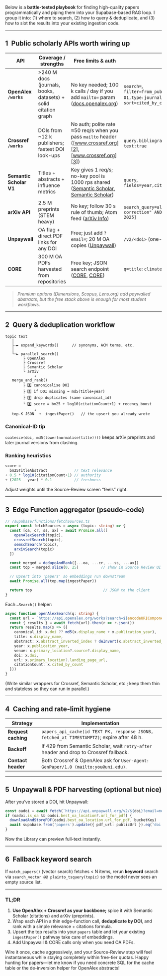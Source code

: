 Below is a **battle-tested playbook** for finding high-quality papers programmatically and piping them into your Supabase-based RAG loop. I group it into: (1) where to search, (2) how to query & deduplicate, and (3) how to slot the results into your existing ingestion code.

---

## 1 Public scholarly APIs worth wiring up

| API                     | Coverage / strengths                                           | Free limits & auth                                                                                          | Best filters                                                                                          |
| ----------------------- | -------------------------------------------------------------- | ----------------------------------------------------------------------------------------------------------- | ----------------------------------------------------------------------------------------------------- |
| **OpenAlex `/works`**   | >240 M docs (journals, books, datasets) + solid citation graph | No key needed; 100 k calls / day if you add `mailto=` param ([docs.openalex.org][1])                        | `search=`, `filter=from_publication_date:2024-01-01,type:journal-article`, `sort=cited_by_count:desc` |
| **Crossref `/works`**   | DOIs from \~12 k publishers; fastest DOI look-ups              | No auth; polite rate ≈50 req/s when you pass `mailto` header ([www.crossref.org][2], [www.crossref.org][3]) | `query.bibliographic=`, `filter=has-full-text:true`                                                   |
| **Semantic Scholar V1** | Titles + abstracts + influence metrics                         | Key gives 1 req/s; no-key pool is 1000 rps shared ([Semantic Scholar][4], [Semantic Scholar][5])            | `query`, `fields=year,citationCount,isOpenAccess,url`                                                 |
| **arXiv API**           | 2.5 M preprints (STEM heavy)                                   | No key; follow 30 s rule of thumb; Atom feed ([arXiv Info][6])                                              | `search_query=all:"quantum error correction" AND submittedDate:[2024 TO 2025]`                        |
| **Unpaywall**           | OA flag + direct PDF links for any DOI                         | Free; just add `?email=`; 20 M OA copies ([Unpaywall][7])                                                   | `/v2/<doi>` (one-shot lookup)                                                                         |
| **CORE**                | 300 M OA PDFs harvested from repositories                      | Free key; JSON search endpoint ([CORE][8], [CORE][9])                                                       | `q=title:climate AND year:[2020 TO 2025]`                                                             |

> *Premium options (Dimensions, Scopus, Lens.org) add paywalled abstracts, but the free stack above is enough for most student workflows.*

---

## 2 Query & deduplication workflow

```
topic text
   │
   ├─► expand_keywords()      // synonyms, ACM terms, etc.
   │
   └─► parallel_search()
        ├ OpenAlex
        ├ Crossref
        ├ Semantic Scholar
        └ arXiv
             ↓
   merge_and_rank()
        ├ 1️⃣ canonicalise DOI
        ├ 2️⃣ if DOI missing → md5(title+year)
        ├ 3️⃣ drop duplicates (same canonical_id)
        └ 4️⃣ score = bm25 + log10(citationCount+1) + recency_boost
             ↓
   top-K JSON  ➜  ingestPaper()   // the upsert you already wrote
```

### Canonical-ID tip

`coalesce(doi, md5(lower(normalise(title))))` keeps arXiv preprints and later journal versions from clashing.

### Ranking heuristics

```ts
score =
  bm25TitleAbstract            // text relevance
+ 0.5 * log10(citationCount+1) // authority
+ (2025 - year) * 0.1          // freshness
```

Adjust weights until the Source-Review screen “feels” right.

---

## 3 Edge Function aggregator (pseudo-code)

```ts
// /supabase/functions/fetchSources.ts
export const fetchSources = async (topic: string) => {
  const [oa, cr, ss, ax] = await Promise.all([
    openAlexSearch(topic),
    crossrefSearch(topic),
    semschSearch(topic),
    arxivSearch(topic)
  ])

  const merged = dedupeAndRank([...oa, ...cr, ...ss, ...ax])
  const top = merged.slice(0, 25)          // show in Source Review UI

  // Upsert into 'papers' so embeddings run downstream
  await Promise.all(top.map(ingestPaper))

  return top                                // JSON to the client
}
```

Each `…Search()` helper:

```ts
async function openAlexSearch(q: string) {
  const url = `https://api.openalex.org/works?search=${encodeURIComponent(q)}&per_page=50&mailto=me@example.com`
  const { results } = await fetch(url).then(r => r.json())
  return results.map(x => ({
    canonical_id: x.doi ?? md5(x.display_name + x.publication_year),
    title: x.display_name,
    abstract: x.abstract_inverted_index ? deInvert(x.abstract_inverted_index) : '',
    year: x.publication_year,
    venue: x.primary_location?.source?.display_name,
    doi: x.doi,
    url: x.primary_location?.landing_page_url,
    citationCount: x.cited_by_count
  }))
}
```

(Write similar wrappers for Crossref, Semantic Scholar, etc.; keep them thin and stateless so they can run in parallel.)

---

## 4 Caching and rate-limit hygiene

| Strategy            | Implementation                                                                             |
| ------------------- | ------------------------------------------------------------------------------------------ |
| **Request caching** | `papers_api_cache(id TEXT PK, response JSONB, fetched_at TIMESTAMPTZ)`; expire after 48 h. |
| **Backoff**         | If 429 from Semantic Scholar, wait `retry-after` header and drop to Crossref fallback.     |
| **Contact header**  | Both Crossref & OpenAlex ask for `User-Agent: GenPaper/1.0 (mailto:you@uni.edu)`.          |

---

## 5 Unpaywall & PDF harvesting (optional but nice)

After you’ve stored a DOI, hit Unpaywall:

```ts
const oadoi = await fetch(`https://api.unpaywall.org/v2/${doi}?email=me@example.com`).then(r=>r.json())
if (oadoi.is_oa && oadoi.best_oa_location?.url_for_pdf) {
  downloadAndStorePDF(oadoi.best_oa_location.url_for_pdf, bucketKey)
  await supabase.from('papers').update({ pdf_url: publicUrl }).eq('doi', doi)
}
```

Now the Library can preview full-text instantly.

---

## 6 Fallback keyword search

If `match_papers()` (vector search) fetches < N items, rerun **keyword** search via `search_vector @@ plainto_tsquery(topic)` so the model never sees an empty source list.

---

### TL;DR

1. **Use OpenAlex + Crossref as your backbone;** spice it with Semantic Scholar (citations) and arXiv (preprints).
2. Wrap each API in a thin edge-function call, **deduplicate by DOI**, and rank with a simple relevance + citations formula.
3. Upsert the top results into your `papers` table and let your existing `ingestPaper()` pathway take care of embeddings.
4. Add Unpaywall & CORE calls only when you need OA PDFs.

Wire it once, cache aggressively, and your Source-Review step will feel instantaneous while staying completely within free-tier quotas. Happy hunting for papers—let me know if you need concrete SQL for the cache table or the de-inversion helper for OpenAlex abstracts!

[1]: https://docs.openalex.org/how-to-use-the-api/api-overview?utm_source=chatgpt.com "API Overview | OpenAlex technical documentation"
[2]: https://www.crossref.org/documentation/retrieve-metadata/rest-api/?utm_source=chatgpt.com "REST API - Crossref"
[3]: https://www.crossref.org/documentation/retrieve-metadata/rest-api/tips-for-using-the-crossref-rest-api/?utm_source=chatgpt.com "Tips for using the Crossref REST API"
[4]: https://www.semanticscholar.org/product/api?utm_source=chatgpt.com "Semantic Scholar Academic Graph API"
[5]: https://www.semanticscholar.org/product/api%2Ftutorial?utm_source=chatgpt.com "Tutorial | Semantic Scholar Academic Graph API"
[6]: https://info.arxiv.org/help/api/user-manual.html?utm_source=chatgpt.com "arXiv API User's Manual"
[7]: https://unpaywall.org/products/api?utm_source=chatgpt.com "REST API - Unpaywall"
[8]: https://core.ac.uk/?utm_source=chatgpt.com "CORE – Aggregating the world's open access research papers"
[9]: https://core.ac.uk/services/api?utm_source=chatgpt.com "CORE API"
